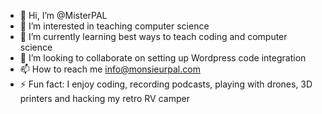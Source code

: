 - 👋 Hi, I’m @MisterPAL
- 👀 I’m interested in teaching computer science
- 🌱 I’m currently learning best ways to teach coding and computer science
- 💞️ I’m looking to collaborate on setting up Wordpress code integration
- 📫 How to reach me info@monsieurpal.com
- ⚡ Fun fact: I enjoy coding, recording podcasts, playing with drones, 3D printers and hacking my retro RV camper

<!---
MisterPAL/MisterPAL is a ✨ special ✨ repository because its `README.md` (this file) appears on your GitHub profile.
You can click the Preview link to take a look at your changes.
--->
